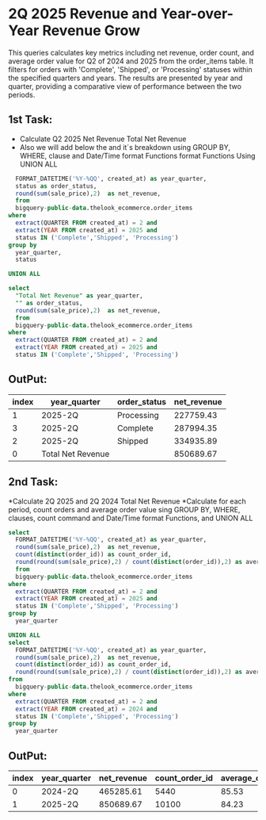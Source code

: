# 2Q 2025 Revenue and Year-over-Year Revenue Grow <br>

This queries calculates key metrics including net revenue, order count, and average order value for Q2 of 2024 and 2025 from the order_items table. It filters for orders with 'Complete', 'Shipped', or 'Processing' statuses within the specified quarters and years. The results are presented by year and quarter, providing a comparative view of performance between the two periods.<br>

## 1st Task:
  * Calculate Q2 2025 Net Revenue Total Net Revenue
  * Also we will add below the and it´s breakdown using GROUP BY, WHERE, clause and Date/Time format Functions format Functions Using UNION ALL
    
```sql
  FORMAT_DATETIME('%Y-%QQ', created_at) as year_quarter,
  status as order_status,
  round(sum(sale_price),2)  as net_revenue,
  from
  bigquery-public-data.thelook_ecommerce.order_items
where
  extract(QUARTER FROM created_at) = 2 and
  extract(YEAR FROM created_at) = 2025 and
  status IN ('Complete','Shipped', 'Processing')
group by
  year_quarter,
  status

UNION ALL

select
  "Total Net Revenue" as year_quarter,
  "" as order_status,
  round(sum(sale_price),2)  as net_revenue,
  from
  bigquery-public-data.thelook_ecommerce.order_items
where
  extract(QUARTER FROM created_at) = 2 and
  extract(YEAR FROM created_at) = 2025 and
  status IN ('Complete','Shipped', 'Processing')

```  
## OutPut:
| index | year_quarter      | order_status | net_revenue |
|-------|------------------|--------------|-------------|
| 1     | 2025-2Q          | Processing   | 227759.43   |
| 3     | 2025-2Q          | Complete     | 287994.35   |
| 2     | 2025-2Q          | Shipped      | 334935.89   |
| 0     | Total Net Revenue|              | 850689.67   |

## 2nd Task:
 *Calculate 2Q 2025 and 2Q 2024 Total Net Revenue
 *Calculate for each period, count orders and average order value sing GROUP BY, WHERE, clauses, count command and Date/Time format Functions, and UNION ALL

```sql
select
  FORMAT_DATETIME('%Y-%QQ', created_at) as year_quarter,
  round(sum(sale_price),2)  as net_revenue,
  count(distinct(order_id)) as count_order_id,
  round(round(sum(sale_price),2) / count(distinct(order_id)),2) as average_order_value
  from
  bigquery-public-data.thelook_ecommerce.order_items
where
  extract(QUARTER FROM created_at) = 2 and
  extract(YEAR FROM created_at) = 2025 and
  status IN ('Complete','Shipped', 'Processing')
group by
  year_quarter

UNION ALL
select
  FORMAT_DATETIME('%Y-%QQ', created_at) as year_quarter,
  round(sum(sale_price),2)  as net_revenue,
  count(distinct(order_id)) as count_order_id,
  round(round(sum(sale_price),2) / count(distinct(order_id)),2) as average_order_value
from
  bigquery-public-data.thelook_ecommerce.order_items
where
  extract(QUARTER FROM created_at) = 2 and
  extract(YEAR FROM created_at) = 2024 and
  status IN ('Complete','Shipped', 'Processing')
group by
  year_quarter
```

## OutPut:
| index | year_quarter | net_revenue | count_order_id | average_order_value |
|-------|--------------|-------------|---------------|--------------------|
| 0     | 2024-2Q      | 465285.61   | 5440          | 85.53              |
| 1     | 2025-2Q      | 850689.67   | 10100         | 84.23              |












